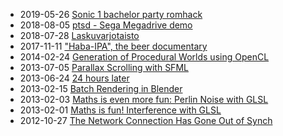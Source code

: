 * 2019-05-26 [Sonic 1 bachelor party romhack](./blog_romhack.html)
* 2018-08-05 [ptsd - Sega Megadrive demo](./blog_ptsd.html)
* 2018-07-28 [Laskuvarjotaisto](./blog_gamejam2.html)
* 2017-11-11 ["Haba-IPA", the beer documentary](./blog_habaipa.html)
* 2014-02-24 [Generation of Procedural Worlds using OpenCL](./blog_proceduralis.html)
* 2013-07-05 [Parallax Scrolling with SFML](./blog_parallax.html)
* 2013-06-24 [24 hours later](./blog_gamejam1.html)
* 2013-02-15 [Batch Rendering in Blender](./blog_batchrendering.html)
* 2013-02-03 [Maths is even more fun: Perlin Noise with GLSL](./blog_perlin.html)
* 2013-02-01 [Maths is fun! Interference with GLSL](./blog_interference.html)
* 2012-10-27 [The Network Connection Has Gone Out of Synch](./blog_out_of_sync.html)

